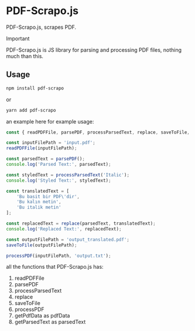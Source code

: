 # PDF-Scrapo.js
PDF-Scrapo.js, scrapes PDF.

> [!IMPORTANT]
> PDF-Scrapo.js is JS library for parsing and processing PDF files, nothing much than this.

## Usage
```bash
npm install pdf-scrapo
```
or 
```bash
yarn add pdf-scrapo
```

an example here for example usage:

```javascript
const { readPDFFile, parsePDF, processParsedText, replace, saveToFile, processPDF, getParsedText } = require('pdf-scrapo.js');

const inputFilePath = 'input.pdf';
readPDFFile(inputFilePath);

const parsedText = parsePDF();
console.log('Parsed Text:', parsedText);

const styledText = processParsedText('Italic');
console.log('Styled Text:', styledText);

const translatedText = [
    'Bu basit bir PDF\'dir',
    'Bu kalın metin',
    'Bu italik metin'
];

const replacedText = replace(parsedText, translatedText);
console.log('Replaced Text:', replacedText);

const outputFilePath = 'output_translated.pdf';
saveToFile(outputFilePath);

processPDF(inputFilePath, 'output.txt');
```

all the functions that PDF-Scrapo.js has:
1. readPDFFile
1. parsePDF
1. processParsedText
1. replace
1. saveToFile
1. processPDF
1. getPdfData as pdfData
1. getParsedText as parsedText